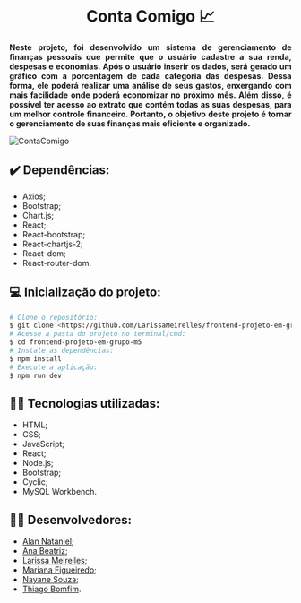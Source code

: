 <h1 align="center">Conta Comigo 📈</h1>

**<p align="justify">Neste projeto, foi desenvolvido um sistema de gerenciamento de finanças pessoais que permite que o usuário cadastre a sua renda, despesas e economias. Após o usuário inserir os dados, será gerado um gráfico com a porcentagem de cada categoria das despesas. Dessa forma, ele poderá realizar uma análise de seus gastos, enxergando com mais facilidade onde poderá economizar no próximo mês. Além disso, é possível ter acesso ao extrato que contém todas as suas despesas, para um melhor controle financeiro. Portanto, o objetivo deste projeto é tornar o gerenciamento de suas finanças mais eficiente e organizado.</p>**

![ContaComigo](https://user-images.githubusercontent.com/113534989/223282466-e9c9c9a0-fa5c-451a-b82b-6c269c5eb977.png)

## ✔️ Dependências:
- Axios;
- Bootstrap;
- Chart.js;
- React;
- React-bootstrap;
- React-chartjs-2;
- React-dom;
- React-router-dom.


## 💻 Inicialização do projeto:
```bash
# Clone o repositório:
$ git clone <https://github.com/LarissaMeirelles/frontend-projeto-em-grupo-m5>
# Acesse a pasta do projeto no terminal/cmd:
$ cd frontend-projeto-em-grupo-m5
# Instale as dependências:
$ npm install
# Execute a aplicação:
$ npm run dev
```

## 👨‍💻 Tecnologias utilizadas:
- HTML;
- CSS;
- JavaScript;
- React;
- Node.js;
- Bootstrap;
- Cyclic;
- MySQL Workbench.

## 🤝🏻 Desenvolvedores:
- [Alan Nataniel](https://github.com/alannataniel);
- [Ana Beatriz](https://github.com/beatrizprog);
- [Larissa Meirelles](https://github.com/LarissaMeirelles);
- [Mariana Figueiredo](https://github.com/MarianaFigueiredoI);
- [Nayane Souza](https://github.com/nayanesouza40);
- [Thiago Bomfim](https://github.com/thigsbomfim).
